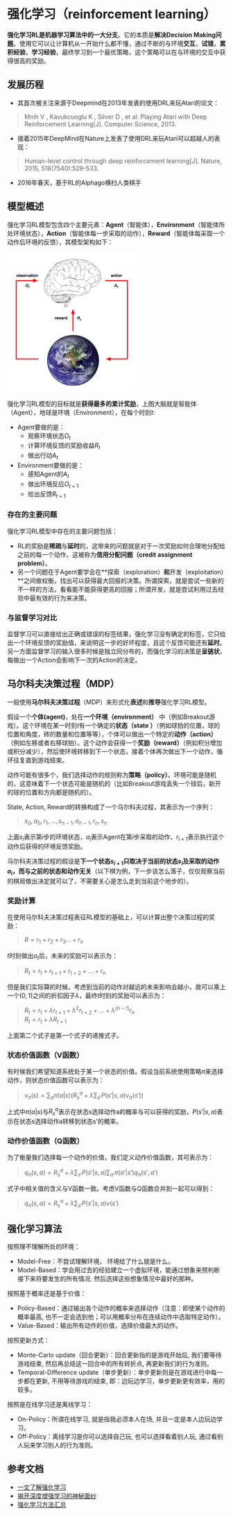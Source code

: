 # 强化学习（reinforcement learning）

**强化学习RL是机器学习算法中的一大分支**。它的本质是**解决Decision Making问题**。使用它可以让计算机从一开始什么都不懂，通过不断的与环境**交互**，**试错**，**累积经验**，**学习经验**，最终学习到一个最优策略，这个策略可以在与环境的交互中获得很高的奖励。

## 发展历程

- 其首次被关注来源于Deepmind在2013年发表的使用DRL来玩Atari的论文：

> Mnih V , Kavukcuoglu K , Silver D , et al. Playing Atari with Deep Reinforcement Learning[J]. Computer Science, 2013.

- 接着2015年DeepMind在Nature上发表了使用DRL来玩Atari可以超越人的表现：

> Human-level control through deep reinforcement learning[J]. Nature, 2015, 518(7540):529-533.

- 2016年春天，基于RL的Alphago横扫人类棋手

## 模型概述

强化学习RL模型包含四个主要元素：**Agent**（智能体），**Environment**（智能体所处环境状态），**Action**（智能体每一步采取的动作），**Reward**（智能体每采取一个动作后环境的反馈），其模型架构如下：

![intro1](./resources/intro1.png)

强化学习RL模型的目标就是**获得最多的累计奖励**，上图大脑就是智能体（Agent），地球是环境（Environment），在每个时刻$t$:

- Agent要做的是：
  - 观察环境状态$O_t$
  - 计算环境反馈的奖励收益$R_t$
  - 做出行动$A_t$
- Environment要做的是：
  - 感知Agent的$A_t$
  - 做出环境反应$O_{t+1}$
  - 给出反馈$R_{t+1}$

### 存在的主要问题

强化学习RL模型中存在的主要问题包括：

- RL的奖励是**稀疏**与**延时**的，这带来的问题就是对于一次奖励如何合理地分配给之前的每一个动作，这被称为**信用分配问题（credit assignment problem）**。
- 另一个问题在于Agent要学会在**探索（exploration）**和**开发（exploitation）**之间做权衡，找出可以获得最大回报的决策。所谓探索，就是尝试一些新的不一样的方法，看看能不能获得更高的回报；所谓开发，就是尝试利用过去经验中最有效的行为来决策。

###  与监督学习对比

监督学习可以直接给出正确或错误的标签结果，强化学习没有确定的标签，它只给出一个环境反馈的奖励值，来说明这一步的好坏程度，且这个反馈可能还有**延时**。另一方面监督学习的输入很多时候是独立同分布的，而强化学习的决策是**呈链状**，每做出一个Action会影响下一次的Action的决定。

## 马尔科夫决策过程（MDP）

一般使用**马尔科夫决策过程**（MDP）来形式化**表述**和**推导**强化学习RL模型。

假设一个**个体(agent)**，处在**一个环境（environment）** 中（例如Breakout游戏）。这个环境在某一时刻$t$有一个确定的**状态（state ）**（例如球拍的位置，球的位置和角度，砖的数量和位置等等），个体可以做出一个特定的**动作（action）**（例如左移或者右移球拍）。这个动作会获得一个**奖励（reward）**（例如积分增加或积分减少），然后使环境转移到下一个状态，接着个体再次做出下一个动作，循环往复直到游戏结束。

动作可能有很多个，我们选择动作的规则称为**策略（policy）**。环境可能是随机的，这意味着下一个状态可能是随机的（比如Breakout游戏丢失一个球后，新开的球的位置和方向都是随机的）。

State, Action, Reward的转换构成了一个马尔科夫过程，其表示为一个序列：

> $s_0, a_0, r_1,...,s_{n-1}, a_{n-1}, r_n, s_n$

上面$s_i$表示第$i$步的环境状态，$a_i$表示Agent在第$i$步采取的动作，$r_{i+1}$表示执行这个动作后获得的环境反馈奖励。

马尔科夫决策过程的假设是**下一个状态$s_{i+1}$只取决于当前的状态$s_i$及采取的动作$a_i$，而与之前的状态和动作无关**（以下棋为例，下一步该怎么落子，仅仅观察当前的棋局做出决定就可以了，不需要关心是怎么走到当前这个地步的）。

### 奖励计算

在使用马尔科夫决策过程表征RL模型的基础上，可以计算出整个决策过程的奖励：

> $R=r_1+r_2+r_3...+r_n$

$t$时刻做出$a_t$后，未来的奖励可以表示为：

> $R_t=r_t+r_{t+1}+r_{t+2}+...+r_n$

但是我们实际算的时候，考虑到当前的动作对越远的未来影响会越小，故可以乘上一个$(0,1)$之间的折扣因子$\lambda$，最终$t$时刻的奖励可以表示为：

> $R_t=r_t+\lambda r_{t+1}+\lambda^2r_{t+2}+...+\lambda^{(n-t)}r_n$  
> $R_t=r_t+\lambda R_{t+1}$

上面第二个式子是第一个式子的递推式子。

### 状态价值函数（V函数）

有时候我们希望知道系统处于某一个状态的价值。假设当前系统使用策略$\pi$来选择动作，则状态价值函数可以表示为：

> $v_{\pi}(s)=\sum_a \pi(a|s)(R_s^a+\lambda\sum_{s'}P(s'|s,a)v_{\pi}(s'))$

上式中$\pi(a|s)$与$R_s^a$表示在状态s选择动作a的概率与可以获得的奖励，$P(s'|s,a)$表示在状态s选择动作a转移到状态s'的概率。

### 动作价值函数（Q函数）

为了衡量我们选择每一个动作的价值，我们定义动作价值函数，其可表示为：

> $q_{\pi}(s, a)=R_s^a+\lambda\sum_{s'}P(s'|s,a)\sum_{a'}\pi(a'|s')q_{\pi}(s', a')$

式子中相关值的含义与V函数一致。考虑V函数与Q函数合并到一起可以得到：

> $q_{\pi}(s, a)=R_s^a+\lambda\sum_{s'}P(s'|s,a)v(s')$

## 强化学习算法

按照理不理解所处的环境：

- Model-Free：不尝试理解环境， 环境给了什么就是什么。
- Model-Based：学会用过去的经验建立一个虚拟环境，能通过想象来预判断接下来将要发生的所有情况. 然后选择这些想象情况中最好的那种。

按照基于概率还是基于价值：

- Policy-Based：通过输出各个动作的概率来选择动作（注意：即使某个动作的概率最高, 也不一定会选到他；可以用概率分布在连续动作中选取特定动作）。
- Value-Based：输出所有动作的价值，选择价值最大的动作。

按照更新方式：

- Monte-Carlo update（回合更新）：回合更新指的是游戏开始后, 我们要等待游戏结束, 然后再总结这一回合中的所有转折点, 再更新我们的行为准则。
- Temporal-Difference update（单步更新）：单步更新则是在游戏进行中每一步都在更新, 不用等待游戏的结束, 即：边玩边学习，单步更新更有效率，用的较多。

按照是在线学习还是离线学习：

- On-Policy：所谓在线学习, 就是指我必须本人在场, 并且一定是本人边玩边学习。
- Off-Policy：离线学习是你可以选择自己玩, 也可以选择看着别人玩, 通过看别人玩来学习别人的行为准则。

## 参考文档

- [一文了解强化学习](https://blog.csdn.net/aliceyangxi1987/article/details/73327378)
- [揭开深度增强学习的神秘面纱](http://blog.sina.com.cn/s/blog_44befaf60102wh1p.html)
- [强化学习方法汇总 ](https://morvanzhou.github.io/tutorials/machine-learning/reinforcement-learning/1-1-B-RL-methods/)